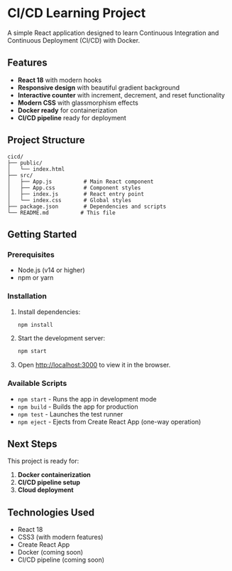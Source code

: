 # CI/CD Learning Project

A simple React application designed to learn Continuous Integration and Continuous Deployment (CI/CD) with Docker.

## Features

- **React 18** with modern hooks
- **Responsive design** with beautiful gradient background
- **Interactive counter** with increment, decrement, and reset functionality
- **Modern CSS** with glassmorphism effects
- **Docker ready** for containerization
- **CI/CD pipeline** ready for deployment

## Project Structure

```
cicd/
├── public/
│   └── index.html
├── src/
│   ├── App.js          # Main React component
│   ├── App.css         # Component styles
│   ├── index.js        # React entry point
│   └── index.css       # Global styles
├── package.json        # Dependencies and scripts
└── README.md          # This file
```

## Getting Started

### Prerequisites

- Node.js (v14 or higher)
- npm or yarn

### Installation

1. Install dependencies:

   ```bash
   npm install
   ```

2. Start the development server:

   ```bash
   npm start
   ```

3. Open [http://localhost:3000](http://localhost:3000) to view it in the browser.

### Available Scripts

- `npm start` - Runs the app in development mode
- `npm build` - Builds the app for production
- `npm test` - Launches the test runner
- `npm eject` - Ejects from Create React App (one-way operation)

## Next Steps

This project is ready for:

1. **Docker containerization**
2. **CI/CD pipeline setup**
3. **Cloud deployment**

## Technologies Used

- React 18
- CSS3 (with modern features)
- Create React App
- Docker (coming soon)
- CI/CD pipeline (coming soon)
